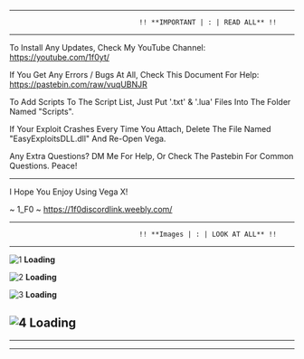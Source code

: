 ----------------------------------------------------------------------------------------------------------
                                    !! **IMPORTANT | : | READ ALL** !!
----------------------------------------------------------------------------------------------------------

To Install Any Updates, Check My YouTube Channel: https://youtube.com/1f0yt/

If You Get Any Errors / Bugs At All, Check This Document For Help: https://pastebin.com/raw/vuqUBNJR

To Add Scripts To The Script List, Just Put '.txt' & '.lua' Files Into The Folder Named "Scripts".

If Your Exploit Crashes Every Time You Attach, Delete The File Named "EasyExploitsDLL.dll" And Re-Open Vega.

Any Extra Questions? DM Me For Help, Or Check The Pastebin For Common Questions. Peace!

----------------------------------------------------------------------------------------------------------

I Hope You Enjoy Using Vega X!

~ 1_F0 ~ https://1f0discordlink.weebly.com/

----------------------------------------------------------------------------------------------------------
                                    !! **Images | : | LOOK AT ALL** !!
----------------------------------------------------------------------------------------------------------

![1](https://github.githubassets.com/images/spinners/octocat-spinner-128.gif) **Loading**

![2](https://github.githubassets.com/images/spinners/octocat-spinner-128.gif) **Loading**

![3](https://github.githubassets.com/images/spinners/octocat-spinner-128.gif) **Loading**

![4](https://github.githubassets.com/images/spinners/octocat-spinner-128.gif) **Loading**
----------------------------------------------------------------------------------------------------------
----------------------------------------------------------------------------------------------------------
----------------------------------------------------------------------------------------------------------
